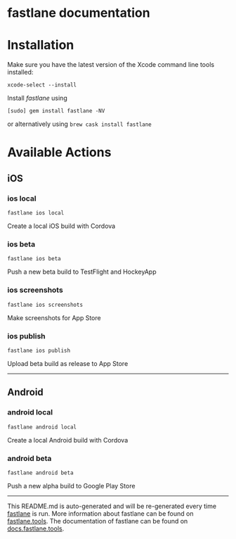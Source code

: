 fastlane documentation
================
# Installation

Make sure you have the latest version of the Xcode command line tools installed:

```
xcode-select --install
```

Install _fastlane_ using
```
[sudo] gem install fastlane -NV
```
or alternatively using `brew cask install fastlane`

# Available Actions
## iOS
### ios local
```
fastlane ios local
```
Create a local iOS build with Cordova
### ios beta
```
fastlane ios beta
```
Push a new beta build to TestFlight and HockeyApp
### ios screenshots
```
fastlane ios screenshots
```
Make screenshots for App Store
### ios publish
```
fastlane ios publish
```
Upload beta build as release to App Store

----

## Android
### android local
```
fastlane android local
```
Create a local Android build with Cordova
### android beta
```
fastlane android beta
```
Push a new alpha build to Google Play Store

----

This README.md is auto-generated and will be re-generated every time [fastlane](https://fastlane.tools) is run.
More information about fastlane can be found on [fastlane.tools](https://fastlane.tools).
The documentation of fastlane can be found on [docs.fastlane.tools](https://docs.fastlane.tools).
